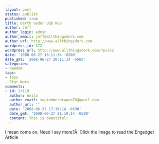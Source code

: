 ```yaml
---
layout: post
status: publish
published: true
title: Darth Vader USB Hub
author: Jeff
author_login: admin
author_email: jeff@allthingsdork.com
author_url: http://www.allthingsdork.com
wordpress_id: 372
wordpress_url: http://www.allthingsdork.com/?p=372
date: '2008-06-27 16:11:34 -0500'
date_gmt: '2008-06-27 20:11:34 -0500'
categories:
- Random
tags:
- toys
- Star Wars
comments:
- id: 23119
  author: Anita
  author_email: septemberdragon76@gmail.com
  author_url: ''
  date: '2008-06-27 17:19:14 -0500'
  date_gmt: '2008-06-27 21:19:14 -0500'
  content: This is beautiful!
---
```

<p>I mean come on. Need I say more?&Acirc;&nbsp; Click the image to read the Engadget Article</p>
<p><a href="http://www.engadget.com/2008/06/27/video-darth-vader-usb-hub-fulfills-your-dork-destiny/"><img src="http://www.blogsmithmedia.com/www.engadget.com/media/2008/06/darth-vader-r2d2-usb-hub-2.jpg" border="0" alt="" hspace="4" vspace="4" /></a></p>
